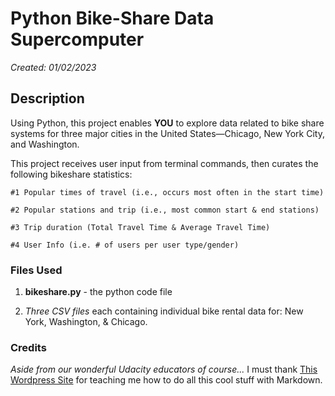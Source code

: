 
# Python Bike-Share Data Supercomputer
*Created: 01/02/2023*

## Description
Using Python, this project enables **YOU** to explore data related to bike share systems for three major cities in the United States—Chicago, New York City, and Washington.

This project receives user input from terminal commands, then curates the following bikeshare statistics:

    #1 Popular times of travel (i.e., occurs most often in the start time)

    #2 Popular stations and trip (i.e., most common start & end stations)

    #3 Trip duration (Total Travel Time & Average Travel Time)

    #4 User Info (i.e. # of users per user type/gender)

### Files Used
1. **bikeshare.py** - the python code file

2. *Three CSV files* each containing individual bike rental data for: New York, Washington, & Chicago.


### Credits
*Aside from our wonderful Udacity educators of course...* I must thank [This Wordpress Site](https://wordpress.com/support/markdown-quick-reference/) for teaching me how to do all this cool stuff with Markdown.
